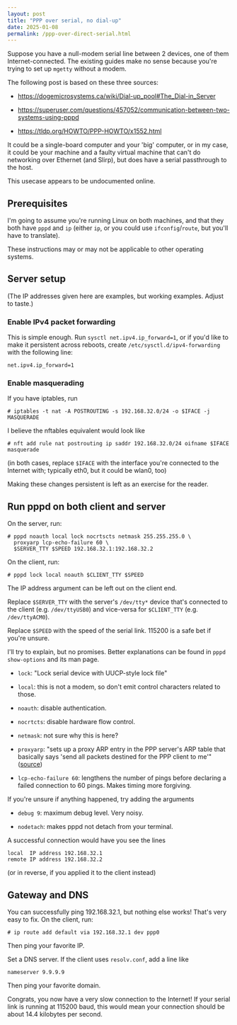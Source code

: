```yaml
---
layout: post
title: "PPP over serial, no dial-up"
date: 2025-01-08
permalink: /ppp-over-direct-serial.html
---
```


Suppose you have a null-modem serial line between 2 devices,
one of them Internet-connected.
The existing guides make no sense
because you're trying to set up `mgetty` without a modem.

The following post is based on these three sources:

* https://dogemicrosystems.ca/wiki/Dial-up_pool#The_Dial-in_Server

* https://superuser.com/questions/457052/communication-between-two-systems-using-pppd

* https://tldp.org/HOWTO/PPP-HOWTO/x1552.html

It could be a single-board computer and your 'big' computer,
or in my case,
it could be your machine and a faulty virtual machine
that can't do networking over Ethernet (and Slirp),
but does have a serial passthrough to the host.

This usecase appears to be undocumented online.

## Prerequisites

I'm going to assume you're running Linux on both machines,
and that they both have `pppd` and `ip`
(either `ip`, or you could use `ifconfig`/`route`,
but you'll have to translate).

These instructions may or may not be applicable to other operating systems.

## Server setup

(The IP addresses given here are examples, but working examples. Adjust to taste.)

### Enable IPv4 packet forwarding

This is simple enough.
Run `sysctl net.ipv4.ip_forward=1`,
or if you'd like to make it persistent across reboots,
create `/etc/sysctl.d/ipv4-forwarding` with the following line:

```
net.ipv4.ip_forward=1
```

### Enable masquerading

If you have iptables, run

```console
# iptables -t nat -A POSTROUTING -s 192.168.32.0/24 -o $IFACE -j MASQUERADE
```

I believe the nftables equivalent would look like

```console
# nft add rule nat postrouting ip saddr 192.168.32.0/24 oifname $IFACE masquerade
```

(in both cases, replace `$IFACE` with the interface
you're connected to the Internet with;
typically eth0, but it could be wlan0, too)

Making these changes persistent is left as an exercise for the reader.

## Run pppd on both client and server

On the server, run:

```
# pppd noauth local lock nocrtscts netmask 255.255.255.0 \
  proxyarp lcp-echo-failure 60 \
  $SERVER_TTY $SPEED 192.168.32.1:192.168.32.2
```

On the client, run:

```
# pppd lock local noauth $CLIENT_TTY $SPEED
```

The IP address argument can be left out on the client end.


Replace `$SERVER_TTY` with the server's `/dev/tty*` device
that's connected to the client (e.g. `/dev/ttyUSB0`)
and vice-versa for `$CLIENT_TTY` (e.g. `/dev/ttyACM0`).

Replace `$SPEED` with the speed of the serial link.
115200 is a safe bet if you're unsure.

I'll try to explain, but no promises.
Better explanations can be found in `pppd show-options` and its man page.

* `lock`: "Lock serial device with UUCP-style lock file"

* `local`: this is not a modem,
  so don't emit control characters related to those.

* `noauth`: disable authentication.

* `nocrtcts`: disable hardware flow control.

* `netmask`: not sure why this is here?

* `proxyarp`: "sets up a proxy ARP entry in the PPP server's ARP table that
  basically says 'send all packets destined for the PPP client to me'"
  ([source](https://tldp.org/HOWTO/PPP-HOWTO/x1552.html))

* `lcp-echo-failure 60`: lengthens the number of pings before declaring a
  failed connection to 60 pings. Makes timing more forgiving.

If you're unsure if anything happened, try adding the arguments

* `debug 9`: maximum debug level. Very noisy.

* `nodetach`: makes pppd not detach from your terminal.

A successful connection would have you see the lines

```
local  IP address 192.168.32.1
remote IP address 192.168.32.2
```

(or in reverse, if you applied it to the client instead)

## Gateway and DNS

You can successfully ping 192.168.32.1, but nothing else works!
That's very easy to fix. On the client, run:

```console
# ip route add default via 192.168.32.1 dev ppp0
```

Then ping your favorite IP.

Set a DNS server.
If the client uses `resolv.conf`, add a line like

```
nameserver 9.9.9.9
```

Then ping your favorite domain.

Congrats, you now have a very slow connection to the Internet!
If your serial link is running at 115200 baud,
this would mean your connection should be about 14.4 kilobytes per second.
